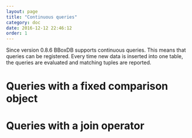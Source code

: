 ```yaml
---
layout: page
title: "Continuous queries"
category: doc
date: 2016-12-12 22:46:12
order: 1
---
```


Since version 0.8.6 BBoxDB supports continuous queries. This means that queries can be registered. Every time new data is inserted into one table, the queries are evaluated and matching tuples are reported.

# Queries with a fixed comparison object

# Queries with a join operator